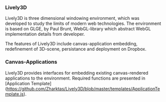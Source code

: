 ### Lively3D

Lively3D is three dimensional windowing environment, which was developed to study the limits of modern web technologies.
The environment is based on GLGE, by Paul Brunt, WebGL-library which abstract WebGL implementation details from developer.

The features of Lively3D include canvas-application embedding, redefinement of 3D-scene, persistance and deployment on Dropbox.

### Canvas-Applications

Lively3D provides interfaces for embedding existing canvas-rendered applications to the environment. Required functions are presented in [Application Template] (https://github.com/Zharktas/Lively3D/blob/master/templates/ApplicationTemplate.js).